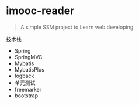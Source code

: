# imooc-reader

> A simple SSM project to Learn web developing

技术栈
- Spring
- SpringMVC
- Mybatis
- MybatisPlus
- logback
- 单元测试
- freemarker
- bootstrap